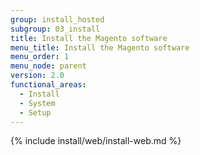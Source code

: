 ```yaml
---
group: install_hosted
subgroup: 03_install
title: Install the Magento software
menu_title: Install the Magento software
menu_order: 1
menu_node: parent
version: 2.0
functional_areas:
  - Install
  - System
  - Setup
---
```


{% include install/web/install-web.md %}

